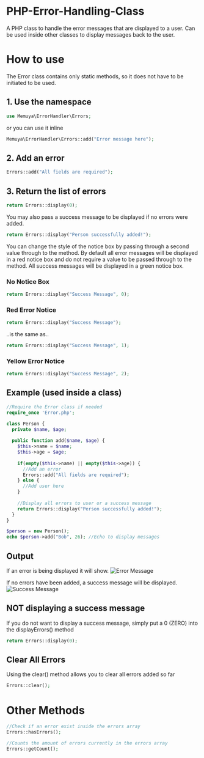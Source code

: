 # PHP-Error-Handling-Class
A PHP class to handle the error messages that are displayed to a user. Can be used inside other classes to display messages back to the user.

# How to use
The Error class contains only static methods, so it does not have to be initiated to be used.

## 1. Use the namespace
```PHP
use Memuya\ErrorHandler\Errors;
```
or you can use it inline
```PHP
Memuya\ErrorHandler\Errors::add("Error message here");
```

## 2. Add an error
```PHP
Errors::add("All fields are required");
```

## 3. Return the list of errors
```PHP
return Errors::display(0);
```

You may also pass a success message to be displayed if no errors were added.
```PHP
return Errors::display("Person successfully added!");
```

You can change the style of the notice box by passing through a second value through to the method. By default all error messages will be displayed in a red notice box and do not require a value to be passed through to the method. All success messages will be displayed in a green notice box.

### No Notice Box
```PHP
return Errors::display("Success Message", 0);
```

### Red Error Notice
```PHP
return Errors::display("Success Message");
```
..is the same as..
```PHP
return Errors::display("Success Message", 1);
```

### Yellow Error Notice
```PHP
return Errors::display("Success Message", 2);
```

## Example (used inside a class)
```PHP
//Require the Error class if needed
require_once 'Error.php';

class Person {
  private $name, $age;
  
  public function add($name, $age) {
    $this->name = $name;
    $this->age = $age;
    
    if(empty($this->name) || empty($this->age)) {
      //Add an error
      Errors::add("All fields are required");
    } else {
      //Add user here
    }
    
    //Display all errors to user or a success message
    return Errors::display("Person successfully added!");
  }
}
```

```PHP
$person = new Person();
echo $person->add("Bob", 26); //Echo to display messages
```

## Output
If an error is being displayed it will show.
![Error Message](http://i.imgur.com/ksh5y8Q.png)

If no errors have been added, a success message will be displayed.
![Success Message](http://i.imgur.com/yW0QyHu.png)

## NOT displaying a success message
If you do not want to display a success message, simply put a 0 (ZERO) into the displayErrors() method
```PHP
return Errors::display(0);
```

## Clear All Errors
Using the clear() method allows you to clear all errors added so far
```PHP
Errors::clear();
```
# Other Methods
```PHP
//Check if an error exist inside the errors array
Errors::hasErrors();

//Counts the amount of errors currently in the errors array
Errors::getCount();
```
